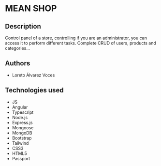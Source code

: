 # MEAN SHOP

## Description 
Control panel of a store, controlling if you are an administrator, you can access it to perform different tasks. Complete CRUD of users, products and categories...

## Authors
* Loreto Álvarez Voces

## Technologies used 
- JS
- Angular
- Typescript
- Node.js
- Express.js
- Mongoose
- MongoDB
- Bootstrap 
- Tailwind
- CSS3
- HTML5
- Passport
